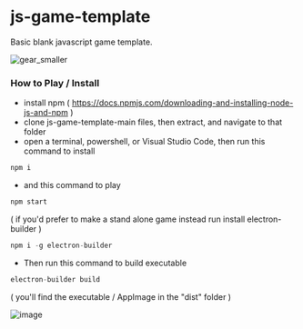 # js-game-template
Basic blank javascript game template.

![gear_smaller](https://user-images.githubusercontent.com/11281480/137620752-efdd769c-eb3d-4700-b691-7236c5cc7c2c.png)

### How to Play / Install
* install npm ( https://docs.npmjs.com/downloading-and-installing-node-js-and-npm )
* clone js-game-template-main files, then extract, and navigate to that folder
* open a terminal, powershell, or Visual Studio Code, then run this command to install

```js
npm i
```
* and this command to play

```js
npm start
```

( if you'd prefer to make a stand alone game instead run install electron-builder )

```js
npm i -g electron-builder
```

* Then run this command to build executable

```js
electron-builder build
```

( you'll find the executable / AppImage in the "dist" folder )

![image](https://user-images.githubusercontent.com/11281480/137626267-d26676e5-401f-4f4c-a388-0519201ab873.png)





